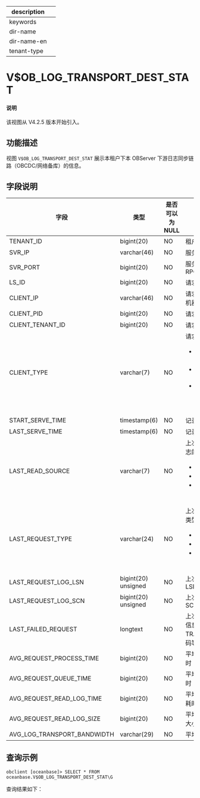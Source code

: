 |description||
|---|---|
|keywords||
|dir-name||
|dir-name-en||
|tenant-type||

# V$OB_LOG_TRANSPORT_DEST_STAT

<main id="notice" type='explain'>
  <h4>说明</h4>
  <p>该视图从 V4.2.5 版本开始引入。</p>
</main>

## 功能描述

视图 `V$OB_LOG_TRANSPORT_DEST_STAT` 展示本租户下本 OBServer 下游日志同步链路（OBCDC/网络备库）的信息。

## 字段说明

| **字段** | **类型** | **是否可以为 NULL** | **描述** |
| -------- | -------- | ------------------ | -------- |
| TENANT_ID                   | bigint(20)          | NO   | 租户 ID     |
| SVR_IP                      | varchar(46)         | NO   | 服务端 IP     |
| SVR_PORT                    | bigint(20)          | NO   | 服务端 RPC_PORT     |
| LS_ID                       | bigint(20)          | NO   | 请求的日志流 ID     |
| CLIENT_IP                   | varchar(46)         | NO   | 请求端的进程所在机器的 IP     |
| CLIENT_PID                  | bigint(20)          | NO   | 请求端的进程 ID     |
| CLIENT_TENANT_ID            | bigint(20)          | NO   | 请求端的租户 ID     |
| CLIENT_TYPE                 | varchar(7)          | NO   | 请求端的类型：<ul><li>STANDBY：网络备库 </li><li>CDC：OBCDC </li><li>UNKNOWN：未知客户端类型 </li></ul>    |
| START_SERVE_TIME            | timestamp(6)        | NO   | 记录创建时间     |
| LAST_SERVE_TIME             | timestamp(6)        | NO   | 记录修改时间     |
| LAST_READ_SOURCE            | varchar(7)          | NO   | 上次处理请求时日志的读取来源：<ul><li>ONLINE： </li><li>ARCHIVE： </li><li>UNKNOWN：未知来源 </li></ul>     |
| LAST_REQUEST_TYPE           | varchar(24)         | NO   | 上次请求的 RPC 类型：<ul><li>ITERATE： </li><li>RAW_READ： </li><li>UNKNOWN：未知来源 </li></ul>     |
| LAST_REQUEST_LOG_LSN        | bigint(20) unsigned | NO   | 上次请求的日志的 LSN     |
| LAST_REQUEST_LOG_SCN        | bigint(20) unsigned | NO   | 上次请求的日志的 SCN     |
| LAST_FAILED_REQUEST         | longtext            | NO   | 上次失败的 RPC 信息，发送时间/ TRACE_ID /错误码等    |
| AVG_REQUEST_PROCESS_TIME    | bigint(20)          | NO   | 平均 RPC 处理耗时     |
| AVG_REQUEST_QUEUE_TIME      | bigint(20)          | NO   | 平均 RPC 排队耗时     |
| AVG_REQUEST_READ_LOG_TIME   | bigint(20)          | NO   | 平均 RPC 读日志耗时     |
| AVG_REQUEST_READ_LOG_SIZE   | bigint(20)          | NO   | 平均 RPC 读日志大小     |
| AVG_LOG_TRANSPORT_BANDWIDTH | varchar(29)         | NO   | 平均日志传输带宽     |

## 查询示例

```shell
obclient [oceanbase]> SELECT * FROM oceanbase.V$OB_LOG_TRANSPORT_DEST_STAT\G
```

查询结果如下：

```shell

```
